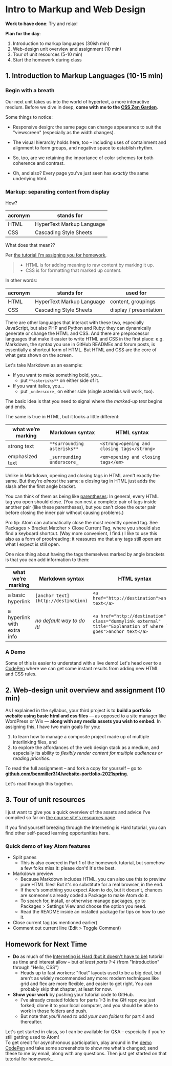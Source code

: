 
# Intro to Markup and Web Design

**Work to have done**: Try and relax!

**Plan for the day**:

1. Introduction to markup languages (30ish min)
2. Web-design unit overview and assignment (10 min)
3. Tour of unit resources (5-10 min)
4. Start the homework during class <!-- so we can make sure you've got Atom working properly -->

## 1. Introduction to Markup Languages (10-15 min)

### Begin with a breath
Our next unit takes us into the world of hypertext, a more interactive medium. Before we dive in deep, <strong>come with me to the <a href="http://www.csszengarden.com">CSS Zen Garden</a></strong>.

Some things to notice:


* Responsive design: the same page can change appearance to suit the "viewscreen" (especially as the width changes).

<!-- demo Verde Moderna (the default), -->

* The visual hierarchy holds here, too – including uses of containment and alignment to form groups, and negative space to establish rhythm.

<!-- Screen Filler, -->

* So, too, are we retaining the importance of color schemes for both coherence and contrast.

<!-- Mid-Century Modern -->

* Oh, and also? Every page you've just seen has _exactly_ the same underlying html.

<!-- Even A Robot Named Jimmy. -->

### Markup: separating content from display
How?

<table class="table table-bordered thead-light">
  <thead>
    <tr>
      <th>acronym</th>
      <th>stands for</th>
    </tr>
  </thead>
  <tbody>
    <tr>
      <td>HTML</td>
      <td>HyperText Markup Language</td>
    </tr>
    <tr>
      <td>CSS</td>
      <td>Cascading Style Sheets</td>
    </tr>
  </tbody>
</table>

What does that mean??

Per [the tutorial I'm assigning you for homework](https://internetingishard.com/html-and-css/introduction#html-css-and-javascript),

<blockquote class="blockquote">
    <ul><li>HTML is for adding meaning to raw content by marking it up.</li><li>CSS is for formatting that marked up content.</li></ul>
</blockquote>


In other words:

<table class="table table-bordered thead-light">
  <thead>
    <tr>
      <th>acronym</th>
      <th>stands for</th>
      <th>used for</th>
    </tr>
  </thead>
  <tbody>
    <tr>
      <td>HTML</td>
      <td>HyperText Markup Language</td>
      <td>content, groupings</td>
    </tr>
    <tr>
      <td>CSS</td>
      <td>Cascading Style Sheets</td>
      <td>display / presentation</td>
    </tr>
  </tbody>
</table>

There are other languages that interact with these two, especially JavaScript, but also PHP and Python and Ruby: they can dynamically generate or change the HTML and CSS. And there are preprocessor languages that make it easier to write HTML and CSS in the first place: e.g. Markdown, the syntax you use in GitHub READMEs and forum posts, is essentially a shortcut form of HTML. But HTML and CSS are the core of what gets shown on the screen.

Let's take Markdown as an example:

* If you want to make something bold, you...
  - put `**asterisks**` on either side of it.
* If you want italics, you...
  - put `_underscore_` on either side (single asterisks will work, too).

<div class="alert alert-info">
The basic idea is that you need to signal where the <em>marked-up text</em> begins and ends.
</div>

The same is true in HTML, but it looks a little different:

<table class="table table-bordered thead-light">
  <thead>
    <tr>
      <th>what we’re marking</th>
      <th>Markdown syntax</th>
      <th>HTML syntax</th>
    </tr>
  </thead>
  <tbody>
    <tr>
      <td>strong text</td>
      <td><code class="language-plaintext highlighter-rouge">**surrounding asterisks**</code></td>
      <td><code class="language-plaintext highlighter-rouge">&lt;strong&gt;opening and closing tags&lt;/strong&gt;</code></td>
    </tr>
    <tr>
      <td>emphasized text</td>
      <td><code class="language-plaintext highlighter-rouge">_surrounding underscore_</code></td>
      <td><code class="language-plaintext highlighter-rouge">&lt;em&gt;opening and closing tags&lt;/em&gt;</code></td>
    </tr>
  </tbody>
</table>

<div class="alert alert-info">
<p>Unlike in Markdown, opening and closing tags in HTML aren't exactly the same. But they're <em>almost</em> the same: a closing tag in HTML just adds the slash after the first angle bracket.</p>

<p>You can think of them as being like <a href="https://xkcd.com/859/">parentheses</a>: In general, every HTML tag you open should close. (You can nest a complete pair of tags inside another pair (like these parentheses), but you can't close the outer pair before closing the inner pair without causing problems.)</p>
</div>

<div class="alert alert-white">
Pro tip: Atom can automatically close the most recently opened tag. See Packages &gt; Bracket Matcher &gt; Close Current Tag, where you should also find a keyboard shortcut. (Way more convenient, I find.) I like to use this also as a form of proofreading: it reassures me that any tags still open are what I expect is still open.</div>

One nice thing about having the tags themselves marked by angle brackets is that you can add information to them:

<table class="table table-bordered thead-light">
  <thead>
    <tr>
      <th>what we’re marking</th>
      <th>Markdown syntax</th>
      <th>HTML syntax</th>
    </tr>
  </thead>
  <tbody>
    <tr>
      <td>a basic hyperlink</td>
      <td><code class="language-plaintext highlighter-rouge">[anchor text](http://destination)</code></td>
      <td><code class="language-plaintext highlighter-rouge">&lt;a href="http://destination"&gt;anchor text&lt;/a&gt;</code></td>
    </tr>
    <tr>
      <td>a hyperlink with extra info</td>
      <td><em>no default way to do it!</em></td>
      <td><span title="title text is what you see on hover"><code class="language-plaintext highlighter-rouge">&lt;a href="http://destination" class="dummylink external" title="Explanation of where link goes"&gt;anchor text&lt;/a&gt;</code></span></td>
    </tr>
  </tbody>
</table>

### A Demo
Some of this is easier to understand with a live demo! Let's head over to a [CodePen](https://codepen.io/benmiller314/pen/poJROZM?editors=1100) where we can get some instant results from adding new HTML and CSS rules.

<!--
CSS rules to hit:
1. headers
2. paragraphs
--3. using Atom to auto-close tags--
4. no default spacing: let's change it!
5. a div is like a layer-group: collect these things, operate on them together. It's a container.
6. ids and # selectors
7. classes and . selectors
 -->


## 2. Web-design unit overview and assignment (10 min)

As I explained in the syllabus, your third project is to **build a portfolio website using basic html and css files** — as opposed to a site manager like WordPress or Wix — **along with any media assets you wish to embed.** In assigning this, I have two main goals for you:

1. to learn how to manage a composite project made up of multiple interlinking files, and
2. to explore the affordances of the web design stack as a medium, and especially its ability to _flexibly render content for multiple audiences or reading priorities_.

<div class="alert alert-success">
  To read the full assignment – and fork a copy for yourself – go to <strong><a href="https://github.com/benmiller314/website-portfolio-2021spring#project-3-website-portfolio">github.com/benmiller314/website-portfolio-2021spring</a></strong>.
</div>

Let's read through this together.

<!-- Go through overview, constraints, deadlines. -->

## 3. Tour of unit resources

I just want to give you a quick overview of the assets and advice I've compiled so far on [the course site's resources page]({{site.github.url}}/resources).

<div class="alert alert-info">
If you find yourself breezing through the Interneting is Hard tutorial, you can find other self-paced learning opportunities here.
</div>

### Quick demo of key Atom features
- Split panes
  * This is also covered in Part 1 of the homework tutorial, but somehow a few folks miss it: please don't! It's the best.
- Markdown preview
  * Because Markdown includes HTML, you can also use this to preview pure HTML files! But it's no substitute for a real browser, in the end.
  * If there's something you expect Atom to do, but it doesn't, chances are someone's already coded a Package to make Atom do it.
  * To search for, install, or otherwise manage packages, go to Packages > Settings View and choose the option you need.
  * Read the README inside an installed package for tips on how to use it.
- Close current tag (as mentioned earlier)
- Comment out current line (Edit > Toggle Comment)


## Homework for Next Time

* **Do** as much of the [Interneting is Hard (but it doesn't have to be)](https://internetingishard.com/html-and-css/) tutorial as time and interest allow – but *at least parts 1-4* (from "Introduction" through "Hello, CSS")
   - Heads up to fast workers: "float" layouts used to be a big deal, but aren't as widely recommended any more: modern techniques like grid and flex are more flexible, and easier to get right. You can probably skip that chapter, at least for now.
* **Show your work** by pushing your tutorial code to GitHub.
   - I've already created folders for parts 1-3 in the GH repo you just forked; clone it to your local computer, and you should be able to work in those folders and push.
   - But note that _you'll need to add your own folders_ for part 4 and thereafter.

<div class="alert alert-info">
Let's get started in class, so I can be available for Q&A – especially if you're still getting used to Atom!
</div>

<div class="alert alert-warning">
To get credit for asynchronous participation, play around in the <a href="https://codepen.io/benmiller314/pen/poJROZM?editors=1100">demo CodePen</a> and take some screenshots to show me what's changed; send these to me by email, along with any questions. Then just get started on that tutorial for homework...
</div>
